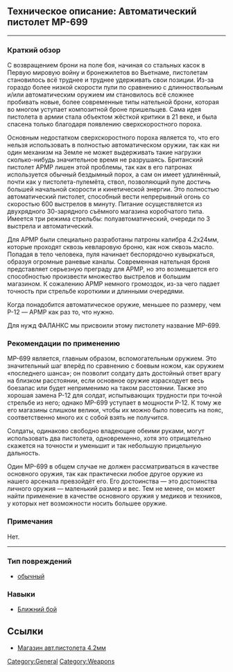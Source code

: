 ## Техническое описание: Автоматический пистолет MP-699

------------------------------------------------------------------------

### Краткий обзор

С возвращением брони на поле боя, начиная со стальных касок в Первую
мировую войну и бронежилетов во Вьетнаме, пистолетам становилось всё
труднее и труднее удерживать свои позиции. Из-за гораздо более низкой
скорости пули по сравнению с длинноствольным и/или автоматическим
оружием им становилось всё сложнее пробивать новые, более современные
типы нательной брони, которая во многом уступает композитной броне
пришельцев. Сама идея пистолета в армии стала объектом жёсткой критики в
21 веке, и была спасена только благодаря появлению сверхскоростного
пороха.

Основным недостатком сверхскоростного пороха является то, что его нельзя
использовать в полностью автоматическом оружии, так как ни один механизм
на Земле не может выдерживать такие нагрузки сколько-нибудь значительное
время не разрушаясь. Британский пистолет APMP лишен этой проблемы, так
как в его патронах используется обычный бездымный порох, а сам он имеет
удлинённый, почти как у пистолета-пулемёта, ствол, позволяющий пуле
достичь большей начальной скорости и кинетической энергии. Это полностью
автоматический пистолет, способный вести непрерывный огонь со скоростью
600 выстрелов в минуту. Питание осуществляется из двухрядного
30-зарядного съёмного магазина коробчатого типа. Имеется три режима
стрельбы: полуавтоматический, очереди по 3 выстрела и автоматический.

Для APMP были специально разработаны патроны калибра 4.2x24мм, которые
проходят сквозь кевларовую броню, как нож сквозь масло. Попадая в тело
человека, пуля начинает беспорядочно кувыркаться, образуя огромные
раневые каналы. Современная нательная броня представляет серьезную
преграду для APMP, но это возмещается его способностью произвести
множество выстрелов и большим магазином. К сожалению APMP немного
громоздок, из-за чего падает точность при стрельбе короткими и длинными
очередями.

Когда понадобится автоматическое оружие, меньшее по размеру, чем P-12 —
АРМР как раз то, что нужно.

Для нужд ФАЛАНКС мы присвоили этому пистолету название MP-699.

### Рекомендации по применению

MP-699 является, главным образом, вспомогательным оружием. Это
значительный шаг вперёд по сравнению с боевым ножом, как оружием
«последнего шанса»; он позволит солдату дать достойный ответ врагу на
близком расстоянии, если основное оружие израсходует весь боезапас или
будет неприменимо на таком расстоянии. Также это хорошая замена Р-12 для
солдат, испытывающих трудности при точной стрельбе из него; однако
MP-699 уступает в мощности P-12. К тому же его магазины слишком велики,
чтобы их можно было повесить на пояс, соответственно много их с собой
взять не получится.

Солдаты, одинаково свободно владеющие обеими руками, могут использовать
два пистолета, одновременно, хотя это отрицательно скажется на точности
и уменьшит и так небольшую прицельную дальность.

Один МP-699 в общем случае не должен рассматриваться в качестве
основного оружия, так как практически любое другое оружие из нашего
арсенала превзойдёт его. Его достоинства — это достоинства личного
оружия — маленький размер и вес. Тем не менее, он может найти применение
в качестве основного оружия у медиков и техников, у которых нет
возможности носить большее оружие.

### Примечания

Нет.

------------------------------------------------------------------------

### Тип повреждений

- [обычный](Типы_повреждений/обычный "wikilink")

### Навыки

- [Ближний бой](Навыки/Ближний_бой "wikilink")

## Ссылки

- [Магазин авт.пистолета
  4.2мм](Снаряжение/Боеприпасы/Магазин_авт.пистолета_4.2мм "wikilink")

[Category:General](Category:General "wikilink")
[Category:Weapons](Category:Weapons "wikilink")